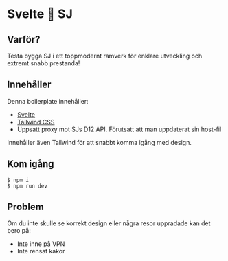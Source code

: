 # Svelte 🚀 SJ

## Varför?

Testa bygga SJ i ett toppmodernt ramverk för enklare utveckling och extremt snabb prestanda!

## Innehåller

Denna boilerplate innehåller:

- [Svelte](https://svelte.dev/)
- [Tailwind CSS](https://tailwindcss.com/)
- Uppsatt proxy mot SJs D12 API. Förutsatt att man uppdaterat sin host-fil

Innehåller även Tailwind för att snabbt komma igång med design.

## Kom igång

```shell
$ npm i
$ npm run dev
```

## Problem

Om du inte skulle se korrekt design eller några resor uppradade kan det bero på:

- Inte inne på VPN
- Inte rensat kakor
